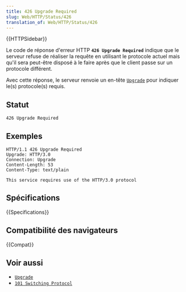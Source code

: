 ```yaml
---
title: 426 Upgrade Required
slug: Web/HTTP/Status/426
translation_of: Web/HTTP/Status/426
---
```


{{HTTPSidebar}}

Le code de réponse d'erreur HTTP **`426 Upgrade Required`** indique que le serveur refuse de réaliser la requête en utilisant le protocole actuel mais qu'il sera peut-être disposé à le faire après que le client passe sur un protocole différent.

Avec cette réponse, le serveur renvoie un en-tête [`Upgrade`](/fr/docs/Web/HTTP/Headers/Upgrade) pour indiquer le(s) protocole(s) requis.

## Statut

```
426 Upgrade Required
```

## Exemples

```
HTTP/1.1 426 Upgrade Required
Upgrade: HTTP/3.0
Connection: Upgrade
Content-Length: 53
Content-Type: text/plain

This service requires use of the HTTP/3.0 protocol
```

## Spécifications

{{Specifications}}

## Compatibilité des navigateurs

{{Compat}}

## Voir aussi

- [`Upgrade`](/fr/docs/Web/HTTP/Headers/Upgrade)
- [`101 Switching Protocol`](/fr/docs/Web/HTTP/Status/101)
